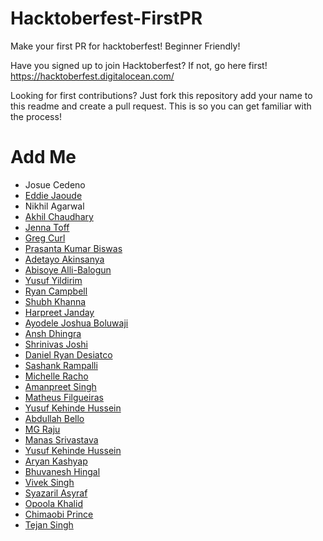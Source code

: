 # Hacktoberfest-FirstPR

Make your first PR for hacktoberfest! Beginner Friendly!

Have you signed up to join Hacktoberfest? If not, go here first! https://hacktoberfest.digitalocean.com/

Looking for first contributions? Just fork this repository add your name to this readme and create a pull request. This is so you can get familiar with the process!

# Add Me

- Josue Cedeno
- [Eddie Jaoude](https://github.com/eddiejaoude)
- Nikhil Agarwal
- [Akhil Chaudhary](https://akhilchaudhary.in/)
- [Jenna Toff](http://github.com/larkceresin)
- [Greg Curl](http://github.com/gacurl)
- [Prasanta Kumar Biswas](https://github.com/prasantakumarbiswas)
- [Adetayo Akinsanya](https://github.com/unkletayo)
- [Abisoye Alli-Balogun](https://github.com/AbisoyeAlli)
- [Yusuf Yildirim](https://github.com/yyusf)
- [Ryan Campbell](https://github.com/FikraDev)
- [Shubh Khanna](https://github.com/shubhkhanna)
- [Harpreet Janday](https://github.com/hjanday)
- [Ayodele Joshua Boluwaji](https://github.com/AyodeleJoshua)
- [Ansh Dhingra](https://github.com/anshdhinhgra47)
- [Shrinivas Joshi](https://github.com/Shrinijoshi)
- [Daniel Ryan Desiatco](https://github.com/desiatcodaniel)
- [Sashank Rampalli](https://github.com/Sashankr)
- [Michelle Racho](https://github.com/michelleracho)
- [Amanpreet Singh](https://github.com/amanpreet-dev)
- [Matheus Filgueiras](https://github.com/mpfdev)
- [Yusuf Kehinde Hussein](https://github.com/CodingMage)
- [Abdullah Bello](https://github.com/mosope02)
- [MG Raju](https://github.com/Radioactive92177)
- [Manas Srivastava](https://github.com/manas1072)
- [Yusuf Kehinde Hussein](https://github.com/CodingMage)
- [Aryan Kashyap](https://github.com/iaryankashyap)
- [Bhuvanesh Hingal](https://github.com/BhuvaneshHingal)
- [Vivek Singh](https://github.com/vivmost)
- [Syazaril Asyraf](https://github.com/wmsa-codes)
- [Opoola Khalid](https://github.com/Shile01)
- [Chimaobi Prince](https://github.com/royadeveloper01)
- [Tejan Singh](https://github.com/tejan-singh)

